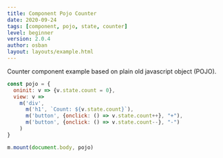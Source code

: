 ```yaml
---
title: Component Pojo Counter
date: 2020-09-24
tags: [component, pojo, state, counter]
level: beginner
version: 2.0.4
author: osban
layout: layouts/example.html
---
```


Counter component example based on plain old javascript object (POJO).

~~~js
const pojo = {
  oninit: v => {v.state.count = 0},
  view: v =>
    m('div',
      m('h1', `Count: ${v.state.count}`),
      m('button', {onclick: () => v.state.count++}, "+"),
      m('button', {onclick: () => v.state.count--}, "-")
    )
}

m.mount(document.body, pojo)
~~~
